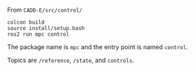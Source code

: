 From `CADD-E/src/control/`
```
colcon build
source install/setup.bash
ros2 run mpc control
```
The package name is `mpc` and the entry point is named `control`.

Topics are `/reference`, `/state`, and `controls`.